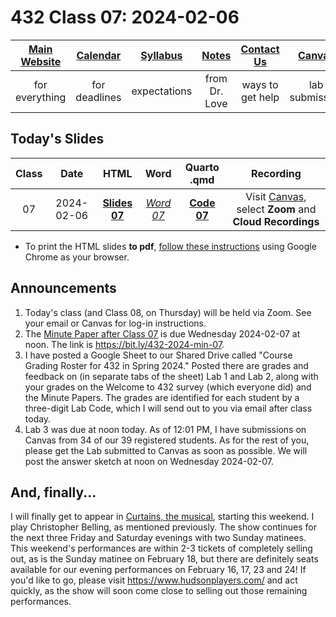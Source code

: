 # 432 Class 07: 2024-02-06

[Main Website](https://thomaselove.github.io/432-2024/) | [Calendar](https://thomaselove.github.io/432-2024/calendar.html) | [Syllabus](https://thomaselove.github.io/432-syllabus-2024/) | [Notes](https://thomaselove.github.io/432-notes/) | [Contact Us](https://thomaselove.github.io/432-2024/contact.html) | [Canvas](https://canvas.case.edu) | [Data and Code](https://github.com/THOMASELOVE/432-data) | [Sources](https://github.com/THOMASELOVE/432-classes-2024/tree/main/sources)
:-----------: | :--------------: | :----------: | :---------: | :-------------: | :-----------: | :------------: |:------:
for everything | for deadlines | expectations | from Dr. Love | ways to get help | lab submission | for downloads | to read

## Today's Slides

Class | Date | HTML | Word | Quarto .qmd | Recording
:---: | :--------: | :------: | :------: | :------: | :-------------:
07 | 2024-02-06 | **[Slides 07](https://thomaselove.github.io/432-slides-2024/slides07.html)** | *[Word 07](https://thomaselove.github.io/432-slides-2024/slides07w.docx)* | **[Code 07](https://github.com/THOMASELOVE/432-slides-2024/blob/main/slides07.qmd)** | Visit [Canvas](https://canvas.case.edu/), select **Zoom** and **Cloud Recordings**

- To print the HTML slides **to pdf**, [follow these instructions](https://quarto.org/docs/presentations/revealjs/presenting.html#print-to-pdf) using Google Chrome as your browser.

## Announcements

1. Today's class (and Class 08, on Thursday) will be held via Zoom. See your email or Canvas for log-in instructions.
2. The [Minute Paper after Class 07](https://bit.ly/432-2024-min-07) is due Wednesday 2024-02-07 at noon. The link is <https://bit.ly/432-2024-min-07>.
3. I have posted a Google Sheet to our Shared Drive called "Course Grading Roster for 432 in Spring 2024." Posted there are grades and feedback on (in separate tabs of the sheet) Lab 1 and Lab 2, along with your grades on the Welcome to 432 survey (which everyone did) and the Minute Papers. The grades are identified for each student by a three-digit Lab Code, which I will send out to you via email after class today.
4. Lab 3 was due at noon today. As of 12:01 PM, I have submissions on Canvas from 34 of our 39 registered students. As for the rest of you, please get the Lab submitted to Canvas as soon as possible. We will post the answer sketch at noon on Wednesday 2024-02-07.

## And, finally...

I will finally get to appear in [Curtains, the musical](https://www.hudsonplayers.com/now-playing), starting this weekend. I play Christopher Belling, as mentioned previously. The show continues for the next three Friday and Saturday evenings with two Sunday matinees. This weekend's performances are within 2-3 tickets of completely selling out, as is the Sunday matinee on February 18, but there are definitely seats available for our evening performances on February 16, 17, 23 and 24! If you'd like to go, please visit <https://www.hudsonplayers.com/> and act quickly, as the show will soon come close to selling out those remaining performances.
